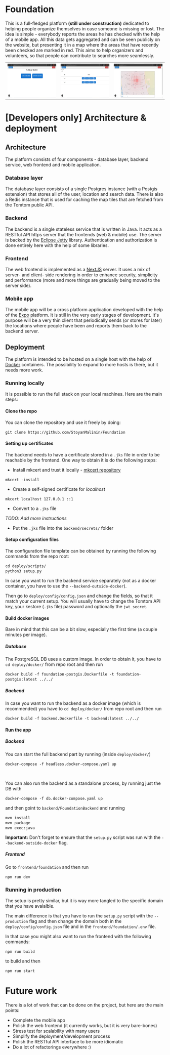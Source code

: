 # Foundation
This is a full-fledged platform **(still under construction)** dedicated to helping people organize themselves in case someone is missing or lost. The idea is simple - everybody reports the areas he has checked with the help of a mobile app. All this data gets aggregated and can be seen publicly on the website, but presenting it in a map where the areas that have recently been checked are marked in red. This aims to help organizers and volunteers, so that people can contribute to searches more seamlessly.

| | | |
|--|--|--|
| <img src="docs/dashboard.JPG" width="192" height="108" /> | <img src="docs/list.JPG" width="192" height="108" /> | <img src="docs/map.JPG" width="192" height="108" /> |

# [Developers only] Architecture & deployment

## Architecture
The platform consists of four components - database layer, backend service, web frontend and mobile application.

### Database layer
The database layer consists of a single Postgres instance (with a Postgis extension) that stores all of the user, location and search data. There is also a Redis instance that is used for caching the map tiles that are fetched from the Tomtom public API.

### Backend
The backend is a single stateless service that is written in Java. It acts as a RESTful API https server that the frontends (web & mobile) use. The server is backed by the [Eclipse Jetty](https://jetty.org/index.html) library. Authentication and authorization is done entirely here with the help of some libraries.

### Frontend
The web frontend is implemented as a [NextJS](https://nextjs.org/) server. It uses a mix of server- and client- side rendering in order to enhance security, simplicity and performance (more and more things are gradually being moved to the server side).

### Mobile app
The mobile app will be a cross platform application developed with the help of the [Expo](https://expo.dev/) platform. It is still in the very early stages of development. It's purpose will be a very thin client that periodically sends (or stores for later) the locations where people have been and reports them back to the backend server.

## Deployment
The platform is intended to be hosted on a single host with the help of [Docker](https://www.docker.com/) containers. The possibility to expand to more hosts is there, but it needs more work.

### Running locally
It is possible to run the full stack on your local machines. Here are the main steps:

#### Clone the repo
You can clone the repository and use it freely by doing:
```
git clone https://github.com/StoyanMalinin/Foundation
```
#### Setting up certificates
The backend needs to have a certificate stored in a `.jks` file in order to be reachable by the frontend. One way to obtain it is do the following steps:

- Install mkcert and trust it locally - [mkcert repository](https://github.com/FiloSottile/mkcert)
```
mkcert -install
```

- Create a self-signed certificate for *localhost*
```
mkcert localhost 127.0.0.1 ::1
```

- Convert to a `.jks` file

*TODO: Add more instructions*

- Put the `.jks` file into the `backend/secrets/` folder 

#### Setup configuration files
The configuration file template can be obtained by running the following commands from the repo root:
```
cd deploy/scripts/
python3 setup.py
```
In case you want to run the backend service separately (not as a docker container, you have to use the `--backend-outside-docker`).

Then go to `deploy/config/config.json` and change the fields, so that it match your current setup. You will usually have to change the Tomtom API key, your kestore (`.jks` file) password and optionally the `jwt_secret`.

#### Build docker images
Bare in mind that this can be a bit slow, especially the first time (a couple minutes per image).

##### Database
The PostgreSQL DB uses a custom image. In order to obtain it, you have to `cd deploy/docker/` from repo root and then run 
```
docker build -f foundation-postgis.Dockerfile -t foundation-postgis:latest ../../
```
##### Backend
In case you want to run the backend as a docker image (which is recommended) you have to `cd deploy/docker/` from repo root and then run 
```
docker build -f backend.Dockerfile -t backend:latest ../../
```

#### Run the app

##### Backend
You can start the full backend part by running (inside `deploy/docker/`)
```
docker-compose -f headless.docker-compose.yaml up
```

<br>

You can also run the backend as a standalone process, by running just the DB with
```
docker-compose -f db.docker-compose.yaml up
```
and then goint to `backend/FoundationBackend` and running 
```
mvn install
mvn package
mvn exec:java
```
**Important:** Don't forget to ensure that the `setup.py` script was run with the `--backend-outside-docker` flag.

##### Frontend
Go to `frontend/foundation` and then run
```
npm run dev
```

### Running in production
The setup is pretty similar, but it is way more tangled to the specific domain that you have avaialble. 

The main difference is that you have to run the `setup.py` script with the `--production` flag and then change the domain both in the `deploy/config/config.json` file and in the `frontend/foundation/.env` file.

In that case you might also want to run the frontend with the following commands:
```
npm run build
```
to build and then
```
npm run start
```

# Future work
There is a lot of work that can be done on the project, but here are the main points:

- Complete the mobile app
- Polish the web frontend (it currently works, but it is very bare-bones)
- Stress test for scalability with many users
- Simplify the deployment/development process
- Polish the RESTful API interface to be more idiomatic
- Do a lot of refactorings everywhere :)

